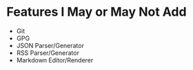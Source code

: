 # Features I May or May Not Add

* Git
* GPG
* JSON Parser/Generator
* RSS Parser/Generator
* Markdown Editor/Renderer

